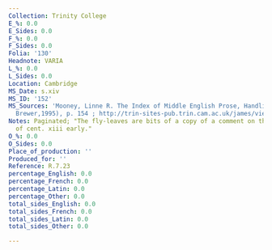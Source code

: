 ```yaml
---
Collection: Trinity College
E_%: 0.0
E_Sides: 0.0
F_%: 0.0
F_Sides: 0.0
Folia: '130'
Headnote: VARIA
L_%: 0.0
L_Sides: 0.0
Location: Cambridge
MS_Date: s.xiv
MS_ID: '152'
MS_Sources: 'Mooney, Linne R. The Index of Middle English Prose, Handlist XI (Cambridge:
  Brewer,1995), p. 154 ; http://trin-sites-pub.trin.cam.ac.uk/james/viewpage.php?index=1585'
Notes: Paginated; "The fly-leaves are bits of a copy of a comment on the Pauline Epistles,
  of cent. xiii early."
O_%: 0.0
O_Sides: 0.0
Place_of_production: ''
Produced_for: ''
Reference: R.7.23
percentage_English: 0.0
percentage_French: 0.0
percentage_Latin: 0.0
percentage_Other: 0.0
total_sides_English: 0.0
total_sides_French: 0.0
total_sides_Latin: 0.0
total_sides_Other: 0.0

---
```

